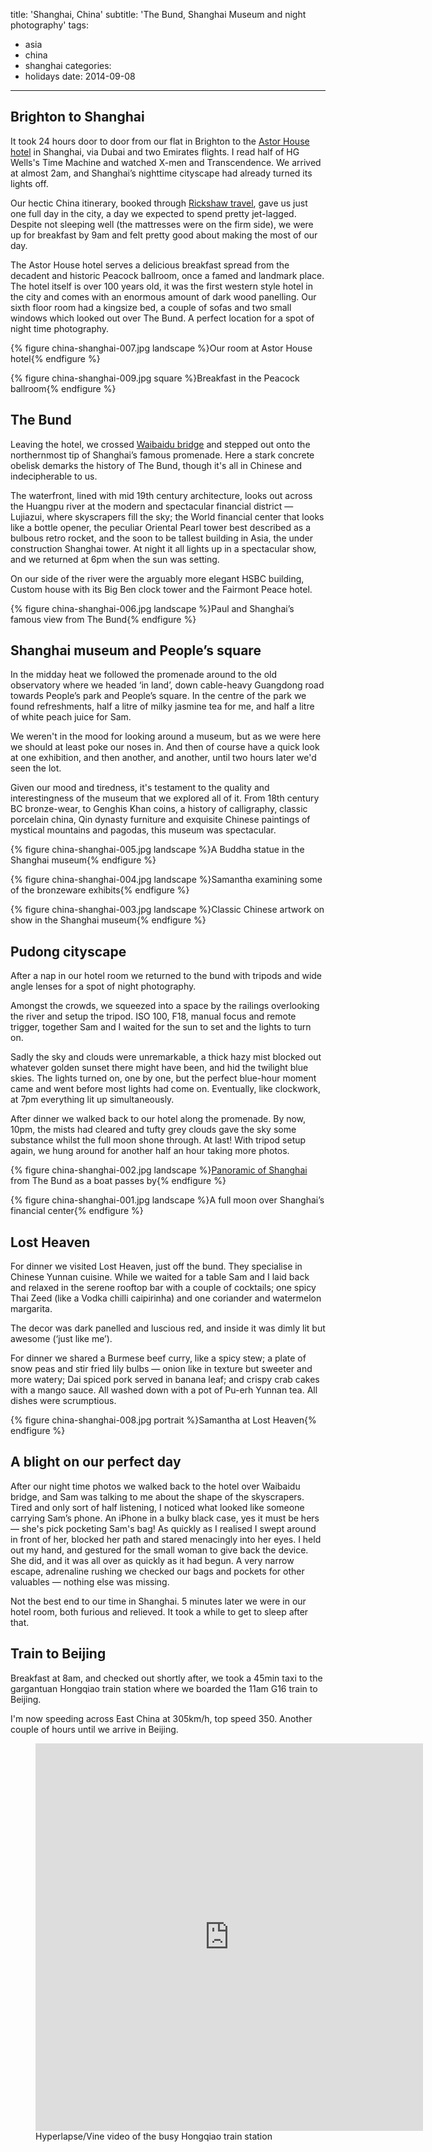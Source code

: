 title: 'Shanghai, China'
subtitle: 'The Bund, Shanghai Museum and night photography'
tags:
  - asia
  - china
  - shanghai
categories:
  - holidays
date: 2014-09-08
---

## Brighton to Shanghai

It took 24 hours door to door from our flat in Brighton to the [Astor House hotel](http://www.tripadvisor.co.uk/Hotel_Review-g308272-d303022-Reviews-Astor_House_Hotel-Shanghai.html) in Shanghai, via Dubai and two Emirates flights. I read half of HG Wells's Time Machine and watched X-men and Transcendence. We arrived at almost 2am, and Shanghai’s nighttime cityscape had already turned its lights off.

Our hectic China itinerary, booked through [Rickshaw travel](http://www.chinatravelplan.co.uk/), gave us just one full day in the city, a day we expected to spend pretty jet-lagged. Despite not sleeping well (the mattresses were on the firm side), we were up for breakfast by 9am and felt pretty good about making the most of our day.

The Astor House hotel serves a delicious breakfast spread from the decadent and historic Peacock ballroom, once a famed and landmark place. The hotel itself is over 100 years old, it was the first western style hotel in the city and comes with an enormous amount of dark wood panelling. Our sixth floor room had a kingsize bed, a couple of sofas and two small windows which looked out over The Bund. A perfect location for a spot of night time photography.

{% figure china-shanghai-007.jpg landscape %}Our room at Astor House hotel{% endfigure %}

{% figure china-shanghai-009.jpg square %}Breakfast in the Peacock ballroom{% endfigure %}

## The Bund

Leaving the hotel, we crossed [Waibaidu bridge](http://en.wikipedia.org/wiki/Waibaidu_Bridge) and stepped out onto the northernmost tip of Shanghai’s famous promenade. Here a stark concrete obelisk demarks the history of The Bund, though it's all in Chinese and indecipherable to us.

The waterfront, lined with mid 19th century architecture, looks out across the Huangpu river at the modern and spectacular financial district — Lujiazui, where skyscrapers fill the sky; the World financial center that looks like a bottle opener, the peculiar Oriental Pearl tower best described as a bulbous retro rocket, and the soon to be tallest building in Asia, the under construction Shanghai tower. At night it all lights up in a spectacular show, and we returned at 6pm when the sun was setting.

On our side of the river were the arguably more elegant HSBC building, Custom house with its Big Ben clock tower and the Fairmont Peace hotel.

{% figure china-shanghai-006.jpg landscape %}Paul and Shanghai’s famous view from The Bund{% endfigure %}

## Shanghai museum and People’s square

In the midday heat we followed the promenade around to the old observatory where we headed ‘in land’, down cable-heavy Guangdong road towards People’s park and People’s square. In the centre of the park we found refreshments, half a litre of milky jasmine tea for me, and half a litre of white peach juice for Sam.

We weren't in the mood for looking around a museum, but as we were here we should at least poke our noses in. And then of course have a quick look at one exhibition, and then another, and another, until two hours later we'd seen the lot.

Given our mood and tiredness, it's testament to the quality and interestingness of the museum that we explored all of it. From 18th century BC bronze-wear, to Genghis Khan coins, a history of calligraphy, classic porcelain china, Qin dynasty furniture and exquisite Chinese paintings of mystical mountains and pagodas, this museum was spectacular.

{% figure china-shanghai-005.jpg landscape %}A Buddha statue in the Shanghai museum{% endfigure %}

{% figure china-shanghai-004.jpg landscape %}Samantha examining some of the bronzeware exhibits{% endfigure %}

{% figure china-shanghai-003.jpg landscape %}Classic Chinese artwork on show in the Shanghai museum{% endfigure %}

## Pudong cityscape

After a nap in our hotel room we returned to the bund with tripods and wide angle lenses for a spot of night photography.

Amongst the crowds, we squeezed into a space by the railings overlooking the river and setup the tripod. ISO 100, F18, manual focus and remote trigger, together Sam and I waited for the sun to set and the lights to turn on.

Sadly the sky and clouds were unremarkable, a thick hazy mist blocked out whatever golden sunset there might have been, and hid the twilight blue skies. The lights turned on, one by one, but the perfect blue-hour moment came and went before most lights had come on. Eventually, like clockwork, at 7pm everything lit up simultaneously.

After dinner we walked back to our hotel along the promenade. By now, 10pm, the mists had cleared and tufty grey clouds gave the sky some substance whilst the full moon shone through. At last! With tripod setup again, we hung around for another half an hour taking more photos.

{% figure china-shanghai-002.jpg landscape %}[Panoramic of Shanghai](https://500px.com/photo/87436849/shanghai-light-beams-by-paul-hayes) from The Bund as a boat passes by{% endfigure %}

{% figure china-shanghai-001.jpg landscape %}A full moon over Shanghai’s financial center{% endfigure %}

## Lost Heaven

For dinner we visited Lost Heaven, just off the bund. They specialise in Chinese Yunnan cuisine. While we waited for a table Sam and I laid back and relaxed in the serene rooftop bar with a couple of cocktails; one spicy Thai Zeed (like a Vodka chilli caipirinha) and one coriander and watermelon margarita.

The decor was dark panelled and luscious red, and inside it was dimly lit but awesome (‘just like me’).

For dinner we shared a Burmese beef curry, like a spicy stew; a plate of snow peas and stir fried lily bulbs — onion like in texture but sweeter and more watery; Dai spiced pork served in banana leaf; and crispy crab cakes with a mango sauce. All washed down with a pot of Pu-erh Yunnan tea. All dishes were scrumptious.

{% figure china-shanghai-008.jpg portrait %}Samantha at Lost Heaven{% endfigure %}

## A blight on our perfect day

After our night time photos we walked back to the hotel over Waibaidu bridge, and Sam was talking to me about the shape of the skyscrapers. Tired and only sort of half listening, I noticed what looked like someone carrying Sam’s phone. An iPhone in a bulky black case, yes it must be hers — she's pick pocketing Sam's bag! As quickly as I realised I swept around in front of her, blocked her path and stared menacingly into her eyes. I held out my hand, and gestured for the small woman to give back the device. She did, and it was all over as quickly as it had begun. A very narrow escape, adrenaline rushing we checked our bags and pockets for other valuables — nothing else was missing.

Not the best end to our time in Shanghai. 5 minutes later we were in our hotel room, both furious and relieved. It took a while to get to sleep after that.

## Train to Beijing

Breakfast at 8am, and checked out shortly after, we took a 45min taxi to the gargantuan Hongqiao train station where we boarded the 11am G16 train to Beijing.

I'm now speeding across East China at 305km/h, top speed 350. Another couple of hours until we arrive in Beijing.

<figure class="generated-figure generated-figure--retina generated-figure--620 generated-figure--video"><div class="video-wrapper"><iframe class="vine-embed" src="https://vine.co/v/Ozxj6TrmdPv/embed/simple" width="620" height="620" frameborder="0"></iframe></div><figcaption class="generated-figure-caption">Hyperlapse/Vine video of the busy Hongqiao train station</figcaption></figure>
